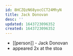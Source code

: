 ```yaml
---
id: 8HCZQzN68yocCCT24MhyN
title: Jack Donovan
desc: ''
updated: 1643723096352
created: 1643723096352
---
```



- [[person]] - Jack Donovan
- appeared 2x at the stoa
